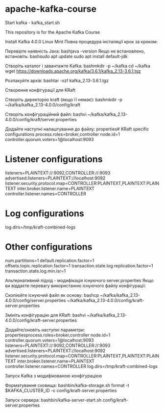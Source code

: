 # apache-kafka-course

Start kafka - kafka_start.sh

This repository is for the Apache Kafka Course

Install Kafka 4.0.0 Linux Mint
Повна процедура інсталяції крок за кроком:

Перевірте наявність Java:
bashjava -version
Якщо не встановлено, встановіть:
bashsudo apt update
sudo apt install default-jdk

Створіть каталог і завантажте Kafka:
bashmkdir -p ~/kafka
cd ~/kafka
wget https://downloads.apache.org/kafka/3.6.1/kafka_2.13-3.6.1.tgz

Розпакуйте архів:
bashtar -xzf kafka_2.13-3.6.1.tgz

Створення конфігурації для KRaft

Створіть директорію kraft (якщо її немає):
bashmkdir -p ~/kafka/kafka_2.13-4.0.0/config/kraft

Створіть конфігураційний файл:
bashvi ~/kafka/kafka_2.13-4.0.0/config/kraft/server.properties

Додайте наступні налаштування до файлу:
properties# KRaft specific configurations
process.roles=broker,controller
node.id=1
controller.quorum.voters=1@localhost:9093

# Listener configurations

listeners=PLAINTEXT://:9092,CONTROLLER://:9093
advertised.listeners=PLAINTEXT://localhost:9092
listener.security.protocol.map=CONTROLLER:PLAINTEXT,PLAINTEXT:PLAINTEXT
inter.broker.listener.name=PLAINTEXT
controller.listener.names=CONTROLLER

# Log configurations

log.dirs=/tmp/kraft-combined-logs

# Other configurations

num.partitions=1
default.replication.factor=1
offsets.topic.replication.factor=1
transaction.state.log.replication.factor=1
transaction.state.log.min.isr=1

Альтернативний підхід - модифікація існуючого server.properties
Якщо ви віддаєте перевагу використанню існуючого файлу конфігурації:

Скопіюйте існуючий файл як основу:
bashcp ~/kafka/kafka_2.13-4.0.0/config/server.properties ~/kafka/kafka_2.13-4.0.0/config/kraft-server.properties

Змініть конфігурацію для KRaft:
bashvi ~/kafka/kafka_2.13-4.0.0/config/kraft-server.properties

Додайте/оновіть наступні параметри:
propertiesprocess.roles=broker,controller
node.id=1
controller.quorum.voters=1@localhost:9093
listeners=PLAINTEXT://:9092,CONTROLLER://:9093
advertised.listeners=PLAINTEXT://localhost:9092
listener.security.protocol.map=CONTROLLER:PLAINTEXT,PLAINTEXT:PLAINTEXT
inter.broker.listener.name=PLAINTEXT
controller.listener.names=CONTROLLER
log.dirs=/tmp/kraft-combined-logs

Запуск Kafka з модифікованою конфігурацією

Форматування сховища:
bashbin/kafka-storage.sh format -t $KAFKA_CLUSTER_ID -c config/kraft-server.properties

Запуск сервера:
bashbin/kafka-server-start.sh config/kraft-server.properties
